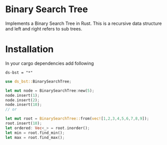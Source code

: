 # Binary Search Tree

Implements a Binary Search Tree in Rust. This is a recursive data structure and left and right refers to sub trees.

# Installation
In your cargo dependencies add following
```
ds-bst = "*"
```

```rust
use ds_bst::BinarySearchTree;

let mut node = BinarySearchTree:new(5);
node.insert(1);
node.insert(2);
node.insert(10);
// or

let mut root = BinarySearchTree::from(vec![1,2,3,4,5,6,7,8,9]);
root.insert(10);
let ordered: Vec<_> = root.inorder();
let min = root.find_min();
let max = root.find_max();
```
